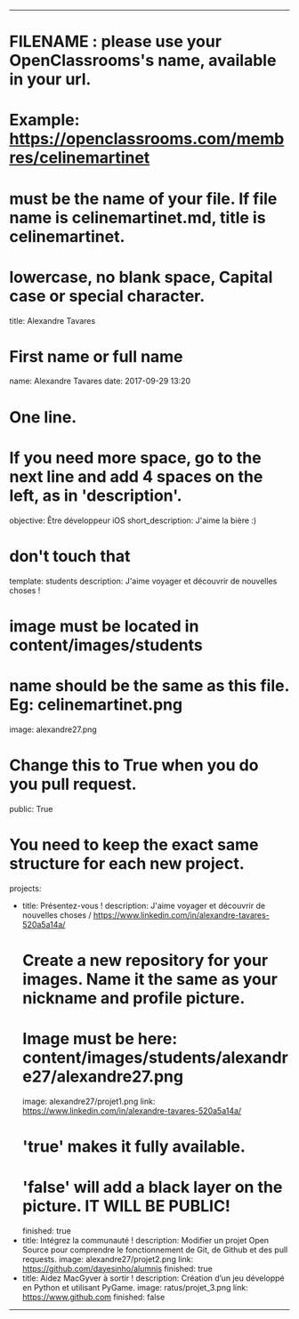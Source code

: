 ---

# FILENAME : please use your OpenClassrooms's name, available in your url.
# Example: https://openclassrooms.com/membres/celinemartinet
# must be the name of your file. If file name is celinemartinet.md, title is celinemartinet.
# lowercase, no blank space, Capital case or special character.
title: Alexandre Tavares

# First name or full name
name: Alexandre Tavares
date: 2017-09-29 13:20

# One line.
# If you need more space, go to the next line and add 4 spaces on the left, as in 'description'.
objective: Être développeur iOS
short_description: J'aime la bière :)

# don't touch that
template: students
description:
    J'aime voyager et découvrir de nouvelles choses ! 

# image must be located in content/images/students
# name should be the same as this file. Eg: celinemartinet.png
image: alexandre27.png

# Change this to True when you do you pull request.
public: True

# You need to keep the exact same structure for each new project.
projects:
  - title: Présentez-vous !
    description: J'aime voyager et découvrir de nouvelles choses / https://www.linkedin.com/in/alexandre-tavares-520a5a14a/
    # Create a new repository for your images. Name it the same as your nickname and profile picture.
    # Image must be here: content/images/students/alexandre27/alexandre27.png
    image: alexandre27/projet1.png
    link: https://www.linkedin.com/in/alexandre-tavares-520a5a14a/
    # 'true' makes it fully available.
    # 'false' will add a black layer on the picture. IT WILL BE PUBLIC!
    finished: true
  - title: Intégrez la communauté !
    description: Modifier un projet Open Source pour comprendre le fonctionnement de Git, de Github et des pull requests. 
    image: alexandre27/projet2.png
    link: https://github.com/dayesinho/alumnis
    finished: true
  - title: Aidez MacGyver à sortir !
    description: Création d’un jeu développé en Python et utilisant PyGame.
    image: ratus/projet_3.png
    link: https://www.github.com
    finished: false
---
